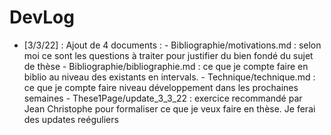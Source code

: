 # DevLog

+ [3/3/22] : Ajout de 4 documents :
            - Bibliographie/motivations.md :  selon moi ce sont les questions à traiter pour justifier du bien fondé du sujet de thèse
            - Bibliographie/bibliographie.md : ce que je compte faire en biblio au niveau des existants en intervals.
            - Technique/technique.md : ce que je compte faire niveau développement dans les prochaines semaines
            - These1Page/update_3_3_22 : exercice recommandé par Jean Christophe pour formaliser ce que je veux faire en thèse. Je ferai des updates reéguliers

